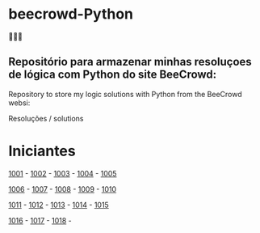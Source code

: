 # beecrowd-Python

🐝🐝🐝

## Repositório para armazenar minhas resoluçoes de lógica com Python do site BeeCrowd:
Repository to store my logic solutions with Python from the BeeCrowd websi:

Resoluções / solutions

# Iniciantes

[1001](codes/ex1001.py) - [1002](./codes/ex1002.py) - [1003](ex1003.py) - [1004](ex1004.py) - [1005](ex1005.py) 

[1006](ex1006.py) - [1007](ex1007.py) - [1008](ex1008.py) - [1009](ex1009.py) - [1010](ex1010.py) 

[1011](ex1011.py) - [1012](ex1012.py) - [1013](ex1013.py) - [1014](ex1014.py) - [1015](ex1015.py) 

[1016](ex1016.py) - [1017](ex1017.py) - [1018](ex1018.py) -
